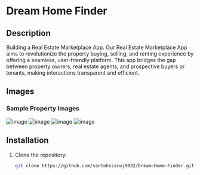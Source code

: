 # Dream Home Finder  

## Description  
Building a Real Estate Marketplace App. Our Real Estate Marketplace App aims to revolutionize the property buying, selling, and renting experience by offering a seamless, user-friendly platform. This app bridges the gap between property owners, real estate agents, and prospective buyers or tenants, making interactions transparent and efficient.  

## Images  
### Sample Property Images  
![image](https://github.com/user-attachments/assets/f86c0e3f-e993-47fc-9af3-dc800db619b4)
![image](https://github.com/user-attachments/assets/2febfb95-7770-4274-a0f8-f84a1bf2235b)
![image](https://github.com/user-attachments/assets/712ebd07-c902-4228-bf7a-04bb62537845)
![image](https://github.com/user-attachments/assets/58a2cee8-741d-4905-a189-9f127989a5e6)

## Installation  
1. Clone the repository:  
   ```bash
   git clone https://github.com/santohssaroj0032/Dream-Home-Finder.git
